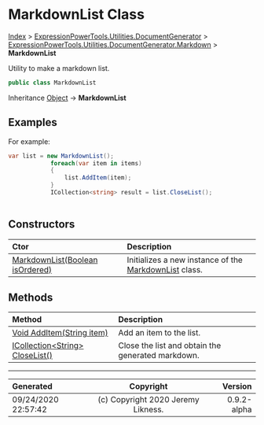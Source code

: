 ﻿# MarkdownList Class

[Index](../index.md) > [ExpressionPowerTools.Utilities.DocumentGenerator](ExpressionPowerTools.Utilities.DocumentGenerator.a.md) > [ExpressionPowerTools.Utilities.DocumentGenerator.Markdown](ExpressionPowerTools.Utilities.DocumentGenerator.Markdown.n.md) > **MarkdownList**

Utility to make a markdown list.

```csharp
public class MarkdownList
```

Inheritance [Object](https://docs.microsoft.com/dotnet/api/system.object) → **MarkdownList**

## Examples

For example:

```csharp
var list = new MarkdownList();
            foreach(var item in items)
            {
                list.AddItem(item);
            }
            ICollection<string> result = list.CloseList();
            
```

## Constructors

| Ctor | Description |
| :-- | :-- |
| [MarkdownList(Boolean isOrdered)](ExpressionPowerTools.Utilities.DocumentGenerator.Markdown.MarkdownList.ctor.md#markdownlistboolean-isordered) | Initializes a new instance of the [MarkdownList](ExpressionPowerTools.Utilities.DocumentGenerator.Markdown.MarkdownList.cs.md) class. |
## Methods

| Method | Description |
| :-- | :-- |
| [Void AddItem(String item)](ExpressionPowerTools.Utilities.DocumentGenerator.Markdown.MarkdownList.AddItem.m.md) | Add an item to the list. |
| [ICollection&lt;String> CloseList()](ExpressionPowerTools.Utilities.DocumentGenerator.Markdown.MarkdownList.CloseList.m.md) | Close the list and obtain the generated markdown. |

---

| Generated | Copyright | Version |
| :-- | :-: | --: |
| 09/24/2020 22:57:42 | (c) Copyright 2020 Jeremy Likness. | 0.9.2-alpha |
